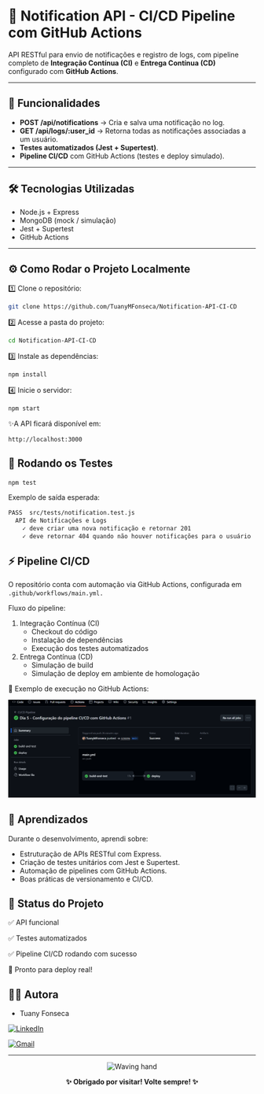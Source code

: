 # 🚀 Notification API - CI/CD Pipeline com GitHub Actions

API RESTful para envio de notificações e registro de logs, com pipeline completo de **Integração Contínua (CI)** e **Entrega Contínua (CD)** configurado com **GitHub Actions**.

---

## 🧩 Funcionalidades

- **POST /api/notifications** → Cria e salva uma notificação no log.  
- **GET /api/logs/:user_id** → Retorna todas as notificações associadas a um usuário.  
- **Testes automatizados (Jest + Supertest)**.  
- **Pipeline CI/CD** com GitHub Actions (testes e deploy simulado).

---

## 🛠️ Tecnologias Utilizadas

- Node.js + Express  
- MongoDB (mock / simulação)  
- Jest + Supertest  
- GitHub Actions  

---

## ⚙️ Como Rodar o Projeto Localmente

1️⃣ Clone o repositório:
```bash
git clone https://github.com/TuanyMFonseca/Notification-API-CI-CD
```
2️⃣ Acesse a pasta do projeto:
```bash
cd Notification-API-CI-CD
```
3️⃣ Instale as dependências:
```bash
npm install
```
4️⃣ Inicie o servidor:
```bash
npm start
```
✨A API ficará disponível em:
```
http://localhost:3000
```

## 🧪 Rodando os Testes
```
npm test
```
Exemplo de saída esperada:
```
PASS  src/tests/notification.test.js
  API de Notificações e Logs
    ✓ deve criar uma nova notificação e retornar 201
    ✓ deve retornar 404 quando não houver notificações para o usuário
```
## ⚡ Pipeline CI/CD
O repositório conta com automação via GitHub Actions, configurada em ```.github/workflows/main.yml.```

Fluxo do pipeline:

1. Integração Contínua (CI)
    - Checkout do código
    - Instalação de dependências
    - Execução dos testes automatizados
2. Entrega Contínua (CD)
    - Simulação de build
    - Simulação de deploy em ambiente de homologação

💚 Exemplo de execução no GitHub Actions:

![Projeto](./docs/pipeline.png)

## 🧠 Aprendizados
Durante o desenvolvimento, aprendi sobre:
- Estruturação de APIs RESTful com Express.
- Criação de testes unitários com Jest e Supertest.
- Automação de pipelines com GitHub Actions.
- Boas práticas de versionamento e CI/CD.

## 🏁 Status do Projeto
✅ API funcional

✅ Testes automatizados

✅ Pipeline CI/CD rodando com sucesso

🚀 Pronto para deploy real!

## 👩‍💻 Autora 
 - Tuany Fonseca

[![LinkedIn](https://img.shields.io/badge/LinkedIn-0077B5?style=for-the-badge&logo=linkedin&logoColor=white)](https://www.linkedin.com/in/tuany-fonseca/)

[![Gmail](https://img.shields.io/badge/Gmail-D14836?style=for-the-badge&logo=gmail&logoColor=white)](mailto:tuanyfonseca.tech@gmail.com)

---
<p align="center">
  <img src="https://media.giphy.com/media/hvRJCLFzcasrR4ia7z/giphy.gif" width="80" alt="Waving hand" />
</p>

<p align="center">
  <b>✨ Obrigado por visitar! Volte sempre! ✨</b>
</p>


